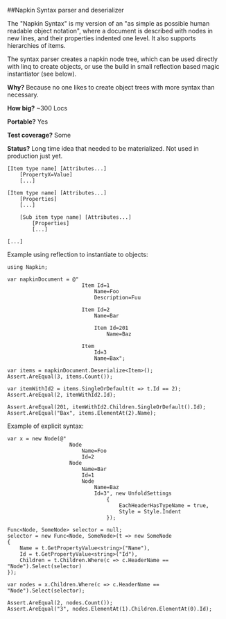 ##Napkin Syntax parser and deserializer

The "Napkin Syntax" is my version of an "as simple as possible human readable object notation", where a document is described
with nodes in new lines, and their properties indented one level. It also supports hierarchies of items.

The syntax parser creates a napkin node tree, which can be used directly with linq to create objects, or use the build in small 
reflection based magic instantiator (see below).

**Why?**
Because no one likes to create object trees with more syntax than necessary.

**How big?**
~300 Locs

**Portable?**
Yes

**Test coverage?**
Some

**Status?**
Long time idea that needed to be materialized. Not used in production just yet.

	[Item type name] [Attributes...]
		[PropertyX=Value]
		[...]

	[Item type name] [Attributes...]
		[Properties]
		[...]

		[Sub item type name] [Attributes...]
			[Properties]
			[...]

	[...]


Example using reflection to instantiate to objects:

    using Napkin;
	
	var napkinDocument = @"
                            Item Id=1
                                Name=Foo
                                Description=Fuu

                            Item Id=2
                                Name=Bar

                                Item Id=201
                                    Name=Baz

                            Item
                                Id=3
                                Name=Bax";

    var items = napkinDocument.Deserialize<Item>();
    Assert.AreEqual(3, items.Count());

    var itemWithId2 = items.SingleOrDefault(t => t.Id == 2);
    Assert.AreEqual(2, itemWithId2.Id);

    Assert.AreEqual(201, itemWithId2.Children.SingleOrDefault().Id);
    Assert.AreEqual("Bax", items.ElementAt(2).Name);


Example of explicit syntax:

    var x = new Node(@"
                        Node
                            Name=Foo
                            Id=2
                        Node
                            Name=Bar
                            Id=1
                            Node
                                Name=Baz
                                Id=3", new UnfoldSettings
                                    {
                                        EachHeaderHasTypeName = true,
                                        Style = Style.Indent
                                    });

    Func<Node, SomeNode> selector = null;
    selector = new Func<Node, SomeNode>(t => new SomeNode
    {
        Name = t.GetPropertyValue<string>("Name"),
        Id = t.GetPropertyValue<string>("Id"),
        Children = t.Children.Where(c => c.HeaderName == "Node").Select(selector)
    });

    var nodes = x.Children.Where(c => c.HeaderName == "Node").Select(selector);

    Assert.AreEqual(2, nodes.Count());
    Assert.AreEqual("3", nodes.ElementAt(1).Children.ElementAt(0).Id);

